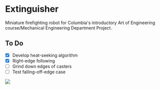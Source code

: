 # Extinguisher
Miniature firefighting robot for Columbia's introductory Art of Engineering course/Mechanical Engineering Department Project.

To Do
---
- [x] Develop heat-seeking algorithm
- [x] Right-edge following
- [ ] Grind down edges of casters
- [ ] Test falling-off-edge case

![](https://i.gyazo.com/bdb1da59b6e32926141c7d8d3f6b500c.gif)

